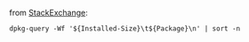 from [StackExchange](https://unix.stackexchange.com/questions/40442/which-installed-software-packages-use-the-most-disk-space-on-debian):


```
dpkg-query -Wf '${Installed-Size}\t${Package}\n' | sort -n
```
